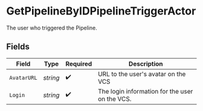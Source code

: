 # GetPipelineByIDPipelineTriggerActor

The user who triggered the Pipeline.


## Fields

| Field                                          | Type                                           | Required                                       | Description                                    |
| ---------------------------------------------- | ---------------------------------------------- | ---------------------------------------------- | ---------------------------------------------- |
| `AvatarURL`                                    | *string*                                       | :heavy_check_mark:                             | URL to the user's avatar on the VCS            |
| `Login`                                        | *string*                                       | :heavy_check_mark:                             | The login information for the user on the VCS. |